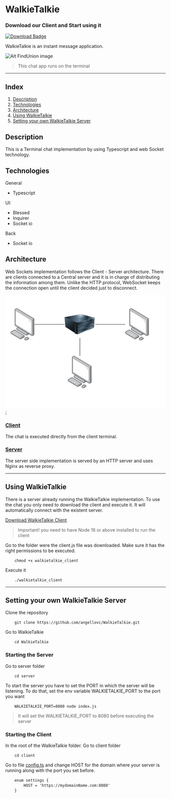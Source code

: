 # WalkieTalkie
### Download our Client and Start using it

[![Download Badge](https://img.shields.io/badge/WalkieTalkie%20Client-Download-blue)](https://drive.google.com/uc?export=download&id=1NuFzJhJRuSryMWwsPBJspThRjE23lw4L)

WalkieTalkie is an instant message application. 

![Alt FindUnion image](./assets/chat.gif)
> This chat app runs on the terminal


____

## Index
1. [ Description ](#Description)
2. [ Technologies ](#Technologies)
3. [ Architecture ](#Architecture)
4. [ Using WalkieTalkie ](#Using-WalkieTalkie )
5. [Setting your own WalkieTalkie Server](#Setting-your-own-WalkieTalkie-Server)

## Description
This is a Terminal chat implementation by using Typescript and web Socket technology. 

## Technologies
General
- Typescript

UI:
- Blessed
- Inquirer
- Socket io

Back
- Socket io

## Architecture
Web Sockets implementation follows the Client - Server architecture. There are clients connected to a Central server and it is in charge of distributing the information among them. Unlike the HTTP protocol, WebSocket keeps the connection open until the client decided just to disconnect. 

![Alt FindUnion image](./assets/socket1.png);

### [ Client ](./client/)
The chat is executed directly from the client terminal.

### [ Server ](./server/)
The server side implementation is served by an HTTP server and uses Nginx as reverse proxy.

----

## Using WalkieTalkie 

There is a server already running the WalkieTalkie implementation. To use the chat you only need to download the client and execute it. It will automatically connect with the existent server.


[Download WalkieTalkie Client](https://drive.google.com/uc?export=download&id=1NuFzJhJRuSryMWwsPBJspThRjE23lw4L)

> Important! you need to have Node 16 or above installed to run the client

Go to the folder were the client.js file was downloaded. Make sure it has the right permissions to be executed.



```
    chmod +x walkietalkie_client
```

Execute it
```
    ./walkietalkie_client
```

---


## Setting your own WalkieTalkie Server

Clone the repository
```
    git clone https://github.com/angellovc/WalkieTalkie.git
```

Go to WalkieTalkie
```
    cd WalkieTalkie
```
### Starting the Server

Go to server folder
```
    cd server
```
To start the server you have to set the PORT in which the server will be listening. To do that, set the env variable WALKIETALKIE_PORT to the port you want

```
    WALKIETALKIE_PORT=8080 node index.js
``` 
> It will set the WALKIETALKIE_PORT to 8080 before executing the server


### Starting the Client

In the root of the WalkieTalkie folder. Go to client folder

```
    cd client
```

Go to file [config.ts](./client//congif/congif.ts) and change HOST for the domain where your server is running along with the port you set before.

```
    enum settings {
        HOST = 'https://mydomainName.com:8080'
    }

```
